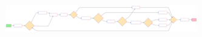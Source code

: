 <img src="https://raw.githubusercontent.com/stan-holberton/holbertonschool-simple_shell/b5a9948dc387d3816d356bcec80fa342531c46f1/e3a08b68-f5b2-4005-a5fe-4fad4a1634f9.svg">
